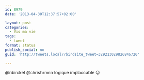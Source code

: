 ```yaml
---
id: 8979
date: '2013-04-30T12:37:57+02:00'

layout: post
categories:
  - Vis ma vie
tags:
  - tweet
format: status
publish_social: no
guid: 'http://tweets.local/?birdsite_tweet=329213029826846720'

---
```


@nbirckel @chrishrmnn logique implaccable 😉